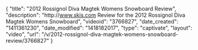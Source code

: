{
    "title": "2012 Rossignol Diva Magtek Womens Snowboard Review",
    "description": "http:\/\/www.skis.com Review for the 2012 Rossignol Diva Magtek Womens Snowboard",
    "videoid": "3766827",
    "date_created": "1411361230",
    "date_modified": "1418182017",
    "type": "captivate",
    "layout": "video",
    "url": "\/v\/2012-rossignol-diva-magtek-womens-snowboard-review\/3766827"
}